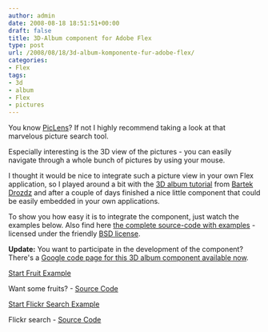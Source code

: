 ```yaml
---
author: admin
date: 2008-08-18 18:51:51+00:00
draft: false
title: 3D-Album component for Adobe Flex
type: post
url: /2008/08/18/3d-album-komponente-fur-adobe-flex/
categories:
- Flex
tags:
- 3d
- album
- Flex
- pictures
---
```


You know [PicLens](http://www.thetechlabs.com/3d/building-a-3d-album-with-five3d-and-tweenlite/)? If not I highly recommend taking a look at that marvelous picture search tool.

Especially interesting is the 3D view of the pictures - you can easily navigate through a whole bunch of pictures by using your mouse.

I thought it would be nice to integrate such a picture view in your own Flex application, so I played around a bit with the [3D album tutorial](http://www.thetechlabs.com/3d/building-a-3d-album-with-five3d-and-tweenlite/) from [Bartek Drozdz](http://www.everydayflash.com/) and after a couple of days finished a nice little component that could be easily embedded in your own applications.

To show you how easy it is to integrate the component, just watch the examples below. Also find here [the complete source-code with examples](http://www.marcusschiesser.de/downloads/album3d/srcview/) - licensed under the friendly [BSD license](http://en.wikipedia.org/wiki/BSD_license).

**Update:** You want to participate in the development of the component? There's a [Google code page for this 3D album component available now](http://code.google.com/p/3dalbum/).

[Start Fruit Example](http://www.marcusschiesser.de/downloads/album3d/example_fruits.swf)

Want some fruits? - [Source Code](http://www.marcusschiesser.de/downloads/album3d/srcview/source/example_fruits.mxml.html)

[Start Flickr Search Example](http://www.marcusschiesser.de/downloads/album3d/example_flickr.swf)

Flickr search - [Source Code](http://www.marcusschiesser.de/downloads/album3d/srcview/source/example_flickr.mxml.html)
